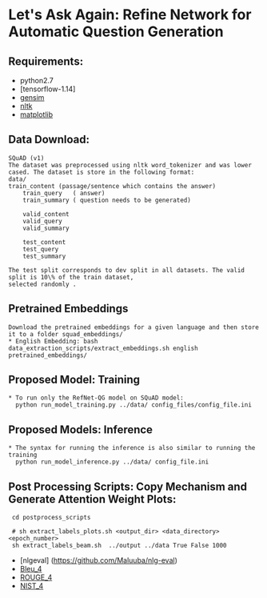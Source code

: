 # Let's Ask Again: Refine Network for Automatic Question Generation




## Requirements:
* python2.7
* [tensorflow-1.14]
* [gensim](https://pypi.python.org/pypi/gensim)
* [nltk](http://www.nltk.org/install.html)
* [matplotlib](https://matplotlib.org/users/installing.html)

## Data Download:
    SQuAD (v1) 
    The dataset was preprocessed using nltk word_tokenizer and was lower cased. The dataset is store in the following format:
    data/
	train_content (passage/sentence which contains the answer) 
        train_query   ( answer)
        train_summary ( question needs to be generated)    
    
        valid_content 
        valid_query
        valid_summary

        test_content
        test_query
        test_summary
 
    The test split corresponds to dev split in all datasets. The valid split is 10\% of the train dataset, 
    selected randomly .

## Pretrained Embeddings
    Download the pretrained embeddings for a given language and then store it to a folder squad_embeddings/
    * English Embedding: bash data_extraction_scripts/extract_embeddings.sh english pretrained_embeddings/
    
    
## Proposed Model: Training
    * To run only the RefNet-QG model on SQuAD model:
      python run_model_training.py ../data/ config_files/config_file.ini

    
 ## Proposed Models: Inference
    
    * The syntax for running the inference is also similar to running the training 
      python run_model_inference.py ../data/ config_file.ini
   
 
 
 ## Post Processing Scripts: Copy Mechanism and Generate Attention Weight Plots:
     cd postprocess_scripts
     
     # sh extract_labels_plots.sh <output_dir> <data_directory> <epoch_number>
     sh extract_labels_beam.sh  ../output ../data True False 1000

* [nlgeval] (https://github.com/Maluuba/nlg-eval)     
* [Bleu_4](https://github.com/tylin/coco-caption) 
* [ROUGE_4](https://github.com/gregdurrett/berkeley-doc-summarizer/blob/master/rouge/ROUGE/ROUGE-1.5.5.pl)
* [NIST_4](ftp://jaguar.ncsl.nist.gov/mt/resources/mteval-v13.pl)


